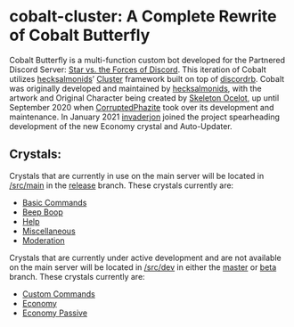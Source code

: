# cobalt-cluster: A Complete Rewrite of Cobalt Butterfly

Cobalt Butterfly is a multi-function custom bot developed for the Partnered Discord Server: [Star vs. the Forces of Discord](https://discord.gg/svtfoe). This iteration of Cobalt utilizes [hecksalmonids](https://github.com/hecksalmonids)’ [Cluster](https://github.com/410757864530-dead-salmonids/cluster) framework built on top of [discordrb](https://github.com/shardlab/discordrb). Cobalt was originally developed and maintained by [hecksalmonids](https://github.com/hecksalmonids), with the artwork and Original Character being created by [Skeleton Ocelot](https://skeletonocelot.tumblr.com), up until September 2020 when [CorruptedPhazite](https://github.com/CorruptedPhazite) took over its development and maintenance. In January 2021 [invaderjon](https://github.com/invaderjon) joined the project spearheading development of the new Economy crystal and Auto-Updater. 

## Crystals:
Crystals that are currently in use on the main server will be located in [/src/main](https://github.com/hecksalmonids/cobalt-cluster/tree/release/src/main) in the [release](https://github.com/hecksalmonids/cobalt-cluster/tree/release) branch. These crystals currently are:

 - [Basic Commands](https://github.com/hecksalmonids/cobalt-cluster/blob/release/src/main/basic_commands.rb)
 - [Beep Boop](https://github.com/hecksalmonids/cobalt-cluster/blob/release/src/main/beep_boop.rb)
 - [Help](https://github.com/hecksalmonids/cobalt-cluster/blob/release/src/main/help.rb)
 - [Miscellaneous](https://github.com/hecksalmonids/cobalt-cluster/blob/release/src/main/miscellaneous.rb)
 - [Moderation](https://github.com/hecksalmonids/cobalt-cluster/blob/release/src/main/moderation.rb)

Crystals that are currently under active development and are not available on the main server will be located in [/src/dev](https://github.com/hecksalmonids/cobalt-cluster/tree/master/src/dev) in either the [master](https://github.com/hecksalmonids/cobalt-cluster/tree/master) or [beta](https://github.com/hecksalmonids/cobalt-cluster/tree/beta) branch. These crystals currently are:

 - [Custom Commands](https://github.com/hecksalmonids/cobalt-cluster/blob/master/src/dev/custom_commands.rb)
 - [Economy](https://github.com/hecksalmonids/cobalt-cluster/blob/master/src/dev/economy.rb)
 - [Economy Passive](https://github.com/hecksalmonids/cobalt-cluster/blob/master/src/dev/economy_passive.rb)
